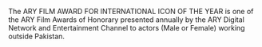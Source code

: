 The ARY FILM AWARD FOR INTERNATIONAL ICON OF THE YEAR is one of the ARY Film Awards of Honorary presented annually by the ARY Digital Network and Entertainment Channel to actors (Male or Female) working outside Pakistan.
